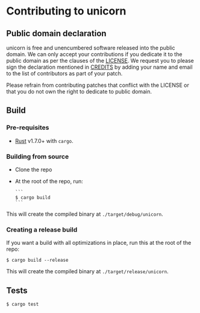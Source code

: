 # Contributing to unicorn

## Public domain declaration

unicorn is free and unencumbered software released into the public domain. We can only accept your contributions if you dedicate it to the public domain as per the clauses of the [LICENSE](LICENSE). We request you to please sign the declaration mentioned in [CREDITS](credits.md) by adding your name and email to the list of contributors as part of your patch.

Please refrain from contributing patches that conflict with the LICENSE or that you do not own the right to dedicate to public domain.

## Build

### Pre-requisites

- [Rust](https://www.rust-lang.org/) v1.7.0+ with `cargo`.

### Building from source

- Clone the repo
- At the root of the repo, run:

      ```
      $ cargo build
      ```

This will create the compiled binary at `./target/debug/unicorn`.

### Creating a release build

If you want a build with all optimizations in place, run this at the root of the repo:

```
$ cargo build --release
```

This will create the compiled binary at `./target/release/unicorn`.

## Tests

```
$ cargo test
```
